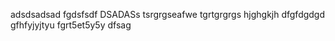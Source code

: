 adsdsadsad
fgdsfsdf
DSADASs
tsrgrgseafwe
tgrtgrgrgs
hjghgkjh
dfgfdgdgd
gfhfyjyjtyu
fgrt5et5y5y
dfsag
